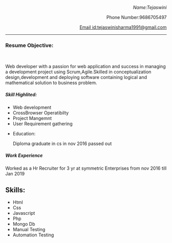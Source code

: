 <!DOCTYPE html>
<html lang="en" dir="ltr">
  <body>
    <p style ="text-align:right"><i>Name:Tejaswini</i><br>
    <p style ="text-align:right">Phone Number:9686705497</p>
    <p style ="text-align:right"><u>Email id:tejaswinisharma1991@gmail.com</u></p>
    <hr>
    <h3>Resume Objective:</h3><br>
    <p>Web developer with a passion for web application and success
      in managing a development project using Scrum,Agile.Skilled in conceptualization design,development and deploying software
      containing logical and mathematical solution to business problem.
    </p>
    <h5>Skill Highlited:</h5>
    <ul>
      <li>Web development</li>
      <li>CrossBrowser Operatibilty</li>
      <li>Project Mangemnt</li>
      <li>User Requirement gathering</li>
      </ul>
      <ul>
        <li>Education:</li>
        <p>Diploma graduate in cs in nov 2016 passed out</p>
      </ul>
        <h5>Work Experience</h5>
            <p>Worked as a Hr Recruiter for 3 yr at symmetric Enterprises from nov 2016 till Jan 2019</p>
            <h2>Skills:</h2>
            <ul>
              <li>Html</li>
              <li>Css</li>
              <li>Javascript</li>
              <li>Php</li>
              <li>Mongo Db</li>
              <li>Manual Testing</li>
              <li>Automation Testing</li>
            </ul>
          </body>
      </html>
